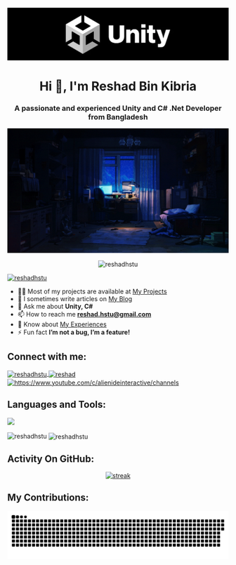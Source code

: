 [![MasterHead](https://github.com/reshadhstu/reshadhstu/blob/main/my_banner.png?raw=true)](https://github.com/reshadhstu)

<h1 align="center">Hi 👋, I'm Reshad Bin Kibria</h1>
<h3 align="center">A passionate and experienced Unity and C# .Net Developer from Bangladesh</h3>

<!-- Profile Gif -->
<div align="center">
    <img src="https://github.com/reshadhstu/reshadhstu/blob/main/my.gif?raw=true" alt="Game Developer" width="600">
</div>

<p align="center">
    <img src="https://komarev.com/ghpvc/?username=reshadhstu&label=Profile%20views&color=0e75b6&style=flat" alt="reshadhstu" />
</p>

<p align="left">
    <a href="https://github.com/ryo-ma/github-profile-trophy">
        <img src="https://github-profile-trophy.vercel.app/?username=reshadhstu&theme=transparent&margin-w=15&margin-h=15" alt="reshadhstu" />
    </a>
</p>

- 👨‍💻 Most of my projects are available at [My Projects](https://reshadhstu.wixsite.com/portfolio/projects)
- 📝 I sometimes write articles on [My Blog](https://reshadhstu.wixsite.com/portfolio/my-blog)
- 💬 Ask me about **Unity, C#**
- 📫 How to reach me **reshad.hstu@gmail.com**
- 📄 Know about [My Experiences](https://reshadhstu.wixsite.com/portfolio/experience)
- ⚡ Fun fact **I’m not a bug, I’m a feature!**

## Connect with me:
<p align="left">
    <a href="https://linkedin.com/in/reshadhstu" target="_blank">
        <img align="center" src="https://raw.githubusercontent.com/rahuldkjain/github-profile-readme-generator/master/src/images/icons/Social/linked-in-alt.svg" alt="reshadhstu" height="30" width="40" />
    </a>
    <a href="https://stackoverflow.com/users/3051198/reshad" target="_blank">
        <img align="center" src="https://raw.githubusercontent.com/rahuldkjain/github-profile-readme-generator/master/src/images/icons/Social/stack-overflow.svg" alt="reshad" height="30" width="40" />
    </a>
    <a href="https://www.youtube.com/c/alienideinteractive/channels" target="blank"><img align="center" src="https://raw.githubusercontent.com/rahuldkjain/github-profile-readme-generator/master/src/images/icons/Social/youtube.svg" alt="https://www.youtube.com/c/alienideinteractive/channels" height="30" width="40" /></a>
</p>

## Languages and Tools:
<p align="left"> <a href="https://github.com/reshadhstu">
    <img src="https://skillicons.dev/icons?i=unity,cs,blender,python,js,"> 
</a> 
</p>

<p><img align="left" src="https://github-readme-stats-iota-two-24.vercel.app/api/top-langs?username=reshadhstu&theme=transparent&show_icons=true&locale=en&layout=compact" alt="reshadhstu" /></p>

<p>&nbsp;<img align="center" src="https://github-readme-stats-iota-two-24.vercel.app/api?username=reshadhstu&theme=transparent&show_icons=true&locale=en" alt="reshadhstu" /></p>

## Activity On GitHub:
<p align="center">
  <a href="https://github.com/reshadhstu">      
<img title="stats" alt="streak" src="https://github-readme-streak-stats.herokuapp.com/?user=reshadhstu&count_private=true&theme=transparent&hide_border=true&stroke=f53b3b"/>
</a> 
</p>

## My Contributions:
<p align="center">
  <picture>
    <source media="(prefers-color-scheme: dark)" srcset="https://raw.githubusercontent.com/reshadhstu/reshadhstu/output/github-contribution-grid-snake-dark.svg" />
    <source media="(prefers-color-scheme: light)" srcset="https://raw.githubusercontent.com/reshadhstu/reshadhstu/output/github-contribution-grid-snake.svg" />
    <img alt="snake eating my contributions" src="https://raw.githubusercontent.com/reshadhstu/reshadhstu/output/github-contribution-grid-snake.svg" />
  </picture>
</p>
